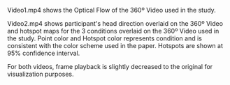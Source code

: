 Video1.mp4 shows the Optical Flow of the 360º Video used in the study.

Video2.mp4 shows participant's head direction overlaid on the 360º Video and hotspot maps for the 3 conditions overlaid on the 360º Video used in the study. Point color and Hotspot color represents condition and is consistent with the color scheme used in the paper. Hotspots are shown at 95% confidence interval.

For both videos, frame playback is slightly decreased to the original for visualization purposes.